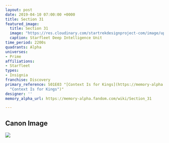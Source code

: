 ```yaml
---
layout: post
date: 2019-04-10 07:00:00 +0000
title: Section 31
featured_image:
  title: Section 31
  image: "https://res.cloudinary.com/startrekdesignproject-com/image/upload/v1554921770/Section31.png"
  caption: Starfleet Deep Intelligence Unit
time_period: 2200s
quadrants: Alpha
universes:
- Prime
affiliations:
- Starfleet
types:
- Insignia
franchise: Discovery
primary_reference: S01E03 "[Context Is for Kings](https://memory-alpha.fandom.com/wiki/Context_Is_for_Kings
  "Context Is for Kings")"
designer: ''
memory_alpha_url: https://memory-alpha.fandom.com/wiki/Section_31

---
```

## Canon Image

![](https://res.cloudinary.com/startrekdesignproject-com/image/upload/v1554921246/Section31-1.jpg)